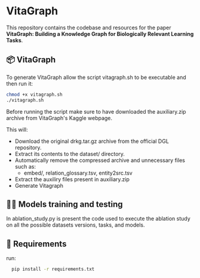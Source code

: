 # VitaGraph

This repository contains the codebase and resources for the paper **VitaGraph: Building a Knowledge Graph for Biologically Relevant Learning Tasks**.

## 📦 VitaGraph

To generate VitaGraph allow the script vitagraph.sh to be executable and then run it:

   ```bash
   chmod +x vitagraph.sh
   ./vitagraph.sh
   ```

Before running the script make sure to have downloaded the auxiliary.zip archive from VitaGraph's Kaggle webpage.

This will:

- Download the original drkg.tar.gz archive from the official DGL repository.
- Extract its contents to the dataset/ directory.
- Automatically remove the compressed archive and unnecessary files such as:
  - embed/, relation_glossary.tsv, entity2src.tsv
- Extract the auxiliry files present in auxiliary.zip
- Generate Vitagraph

## 🏋️‍♀️ Models training and testing

In ablation_study.py is present the code used to execute the ablation study on all the possible datasets versions, tasks, and models.

## 🔧 Requirements

run:

  ```bash
    pip install -r requirements.txt
   ```
